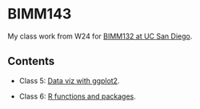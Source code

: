 # BIMM143

My class work from W24 for [BIMM132 at UC San Diego](https://bioboot.github.io/bimm143_W24/).

## Contents

- Class 5: [Data viz with ggplot2]().

- Class 6: [R functions and packages]().
